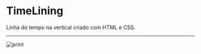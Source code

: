 # TimeLining
Linha do tempo na vertical criado com HTML e CSS. 

<hr>

![print](https://user-images.githubusercontent.com/85682890/128713244-497dc3fd-2de0-4a1a-9683-ea908650e671.png)

